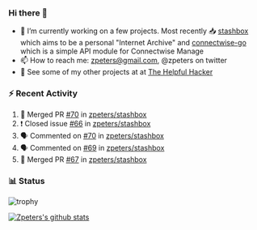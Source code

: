 ### Hi there 👋


- 🔭 I’m currently working on a few projects.  Most recently :inbox_tray: [stashbox](https://github.com/zpeters/stashbox) which aims to be a personal "Internet Archive" and [connectwise-go](https://github.com/zpeters/connectwise-go) which is a simple API module for Connectwise Manage
- 📫 How to reach me: zpeters@gmail.com, @zpeters on twitter
- 👋 See some of my other projects at at [The Helpful Hacker](https://thehelpfulhacker.net)

### :zap: Recent Activity

<!--START_SECTION:activity-->
1. 🎉 Merged PR [#70](https://github.com/zpeters/stashbox/pull/70) in [zpeters/stashbox](https://github.com/zpeters/stashbox)
2. ❗️ Closed issue [#66](https://github.com/zpeters/stashbox/issues/66) in [zpeters/stashbox](https://github.com/zpeters/stashbox)
3. 🗣 Commented on [#70](https://github.com/zpeters/stashbox/issues/70) in [zpeters/stashbox](https://github.com/zpeters/stashbox)
4. 🗣 Commented on [#69](https://github.com/zpeters/stashbox/issues/69) in [zpeters/stashbox](https://github.com/zpeters/stashbox)
5. 🎉 Merged PR [#67](https://github.com/zpeters/stashbox/pull/67) in [zpeters/stashbox](https://github.com/zpeters/stashbox)
<!--END_SECTION:activity-->

### :bar_chart: Status

![trophy](https://github-profile-trophy.vercel.app/?username=zpeters)

[![Zpeters's github stats](https://github-readme-stats.vercel.app/api?username=zpeters)](https://github.com/zpeters/github-readme-stats&show_icons=true)
